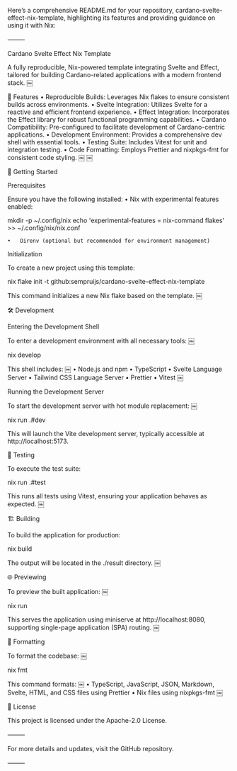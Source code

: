 Here’s a comprehensive README.md for your repository, cardano-svelte-effect-nix-template, highlighting its features and providing guidance on using it with Nix:

⸻

Cardano Svelte Effect Nix Template

A fully reproducible, Nix-powered template integrating Svelte and Effect, tailored for building Cardano-related applications with a modern frontend stack. ￼

🚀 Features
	•	Reproducible Builds: Leverages Nix flakes to ensure consistent builds across environments.
	•	Svelte Integration: Utilizes Svelte for a reactive and efficient frontend experience.
	•	Effect Integration: Incorporates the Effect library for robust functional programming capabilities.
	•	Cardano Compatibility: Pre-configured to facilitate development of Cardano-centric applications.
	•	Development Environment: Provides a comprehensive dev shell with essential tools.
	•	Testing Suite: Includes Vitest for unit and integration testing.
	•	Code Formatting: Employs Prettier and nixpkgs-fmt for consistent code styling. ￼ ￼

🧰 Getting Started

Prerequisites

Ensure you have the following installed:
	•	Nix with experimental features enabled:

  mkdir -p ~/.config/nix
  echo 'experimental-features = nix-command flakes' >> ~/.config/nix/nix.conf

	•	Direnv (optional but recommended for environment management)

Initialization

To create a new project using this template:

nix flake init -t github:sempruijs/cardano-svelte-effect-nix-template

This command initializes a new Nix flake based on the template. ￼

🛠️ Development

Entering the Development Shell

To enter a development environment with all necessary tools: ￼

nix develop

This shell includes: ￼
	•	Node.js and npm
	•	TypeScript
	•	Svelte Language Server
	•	Tailwind CSS Language Server
	•	Prettier
	•	Vitest ￼

Running the Development Server

To start the development server with hot module replacement: ￼

nix run .#dev

This will launch the Vite development server, typically accessible at http://localhost:5173.

🧪 Testing

To execute the test suite:

nix run .#test

This runs all tests using Vitest, ensuring your application behaves as expected. ￼

🏗️ Building

To build the application for production:

nix build

The output will be located in the ./result directory. ￼

🌐 Previewing

To preview the built application: ￼

nix run

This serves the application using miniserve at http://localhost:8080, supporting single-page application (SPA) routing. ￼

🎨 Formatting

To format the codebase: ￼

nix fmt

This command formats: ￼
	•	TypeScript, JavaScript, JSON, Markdown, Svelte, HTML, and CSS files using Prettier
	•	Nix files using nixpkgs-fmt ￼

📄 License

This project is licensed under the Apache-2.0 License.

⸻

For more details and updates, visit the GitHub repository.

⸻


